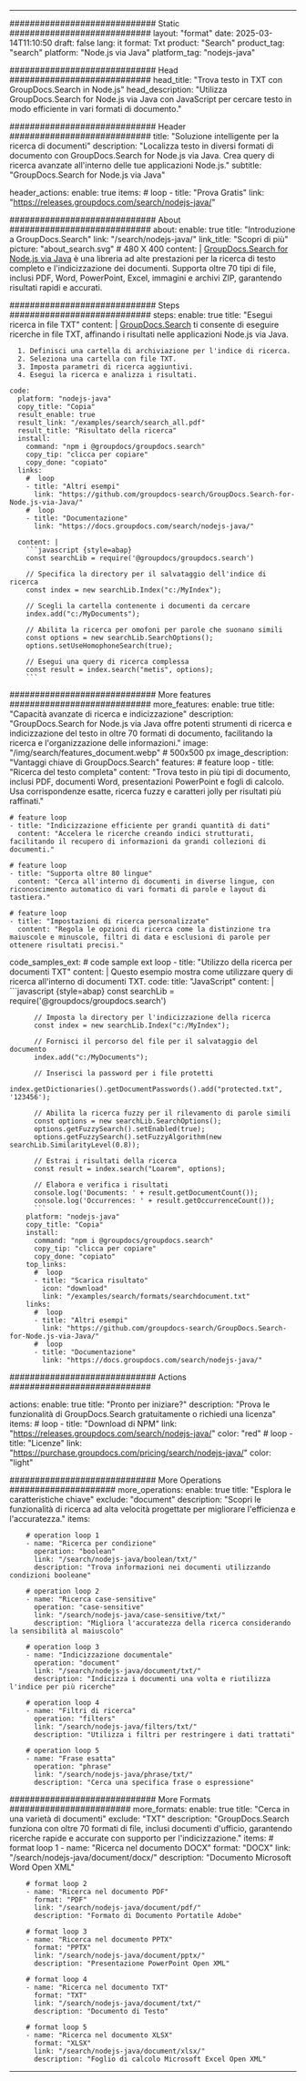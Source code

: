 
---
############################# Static ############################
layout: "format"
date:  2025-03-14T11:10:50
draft: false
lang: it
format: Txt
product: "Search"
product_tag: "search"
platform: "Node.js via Java"
platform_tag: "nodejs-java"

############################# Head ############################
head_title: "Trova testo in TXT con GroupDocs.Search in Node.js"
head_description: "Utilizza GroupDocs.Search for Node.js via Java con JavaScript per cercare testo in modo efficiente in vari formati di documento."

############################# Header ############################
title: "Soluzione intelligente per la ricerca di documenti" 
description: "Localizza testo in diversi formati di documento con GroupDocs.Search for Node.js via Java. Crea query di ricerca avanzate all'interno delle tue applicazioni Node.js."
subtitle: "GroupDocs.Search for Node.js via Java" 

header_actions:
  enable: true
  items:
    #  loop
    - title: "Prova Gratis"
      link: "https://releases.groupdocs.com/search/nodejs-java/"
      
############################# About ############################
about:
    enable: true
    title: "Introduzione a GroupDocs.Search"
    link: "/search/nodejs-java/"
    link_title: "Scopri di più"
    picture: "about_search.svg" # 480 X 400
    content: |
       [GroupDocs.Search for Node.js via Java](/search/nodejs-java/) è una libreria ad alte prestazioni per la ricerca di testo completo e l'indicizzazione dei documenti. Supporta oltre 70 tipi di file, inclusi PDF, Word, PowerPoint, Excel, immagini e archivi ZIP, garantendo risultati rapidi e accurati.

############################# Steps ############################
steps:
    enable: true
    title: "Esegui ricerca in file TXT"
    content: |
      [GroupDocs.Search](/search/nodejs-java/) ti consente di eseguire ricerche in file TXT, affinando i risultati nelle applicazioni Node.js via Java.
      
      1. Definisci una cartella di archiviazione per l'indice di ricerca.
      2. Seleziona una cartella con file TXT.
      3. Imposta parametri di ricerca aggiuntivi.
      4. Esegui la ricerca e analizza i risultati.
   
    code:
      platform: "nodejs-java"
      copy_title: "Copia"
      result_enable: true
      result_link: "/examples/search/search_all.pdf"
      result_title: "Risultato della ricerca"
      install:
        command: "npm i @groupdocs/groupdocs.search"
        copy_tip: "clicca per copiare"
        copy_done: "copiato"
      links:
        #  loop
        - title: "Altri esempi"
          link: "https://github.com/groupdocs-search/GroupDocs.Search-for-Node.js-via-Java/"
        #  loop
        - title: "Documentazione"
          link: "https://docs.groupdocs.com/search/nodejs-java/"
          
      content: |
        ```javascript {style=abap}
        const searchLib = require('@groupdocs/groupdocs.search')

        // Specifica la directory per il salvataggio dell'indice di ricerca
        const index = new searchLib.Index("c:/MyIndex");

        // Scegli la cartella contenente i documenti da cercare
        index.add("c:/MyDocuments");

        // Abilita la ricerca per omofoni per parole che suonano simili
        const options = new searchLib.SearchOptions();
        options.setUseHomophoneSearch(true);

        // Esegui una query di ricerca complessa
        const result = index.search("metis", options);
        ```            

############################# More features ############################
more_features:
  enable: true
  title: "Capacità avanzate di ricerca e indicizzazione"
  description: "GroupDocs.Search for Node.js via Java offre potenti strumenti di ricerca e indicizzazione del testo in oltre 70 formati di documento, facilitando la ricerca e l'organizzazione delle informazioni."
  image: "/img/search/features_document.webp" # 500x500 px
  image_description: "Vantaggi chiave di GroupDocs.Search"
  features:
    # feature loop
    - title: "Ricerca del testo completa"
      content: "Trova testo in più tipi di documento, inclusi PDF, documenti Word, presentazioni PowerPoint e fogli di calcolo. Usa corrispondenze esatte, ricerca fuzzy e caratteri jolly per risultati più raffinati."

    # feature loop
    - title: "Indicizzazione efficiente per grandi quantità di dati"
      content: "Accelera le ricerche creando indici strutturati, facilitando il recupero di informazioni da grandi collezioni di documenti."

    # feature loop
    - title: "Supporta oltre 80 lingue"
      content: "Cerca all'interno di documenti in diverse lingue, con riconoscimento automatico di vari formati di parole e layout di tastiera."

    # feature loop
    - title: "Impostazioni di ricerca personalizzate"
      content: "Regola le opzioni di ricerca come la distinzione tra maiuscole e minuscole, filtri di data e esclusioni di parole per ottenere risultati precisi."
      
  code_samples_ext:
    # code sample ext loop
    - title: "Utilizzo della ricerca per documenti TXT"
      content: |
        Questo esempio mostra come utilizzare query di ricerca all'interno di documenti TXT.
      code:
        title: "JavaScript"
        content: |
          ```javascript {style=abap}
          const searchLib = require('@groupdocs/groupdocs.search')
          
          // Imposta la directory per l'indicizzazione della ricerca
          const index = new searchLib.Index("c:/MyIndex");
              
          // Fornisci il percorso del file per il salvataggio del documento
          index.add("c:/MyDocuments");

          // Inserisci la password per i file protetti
          index.getDictionaries().getDocumentPasswords().add("protected.txt", '123456');

          // Abilita la ricerca fuzzy per il rilevamento di parole simili
          const options = new searchLib.SearchOptions();
          options.getFuzzySearch().setEnabled(true);
          options.getFuzzySearch().setFuzzyAlgorithm(new searchLib.SimilarityLevel(0.8));

          // Estrai i risultati della ricerca
          const result = index.search("Loarem", options);
          
          // Elabora e verifica i risultati
          console.log('Documents: ' + result.getDocumentCount());
          console.log('Occurrences: ' + result.getOccurrenceCount());
          ```
        platform: "nodejs-java"
        copy_title: "Copia"
        install:
          command: "npm i @groupdocs/groupdocs.search"
          copy_tip: "clicca per copiare"
          copy_done: "copiato"
        top_links:
          #  loop
          - title: "Scarica risultato"
            icon: "download"
            link: "/examples/search/formats/searchdocument.txt"
        links:
          #  loop
          - title: "Altri esempi"
            link: "https://github.com/groupdocs-search/GroupDocs.Search-for-Node.js-via-Java/"
          #  loop
          - title: "Documentazione"
            link: "https://docs.groupdocs.com/search/nodejs-java/"
            

            


############################# Actions ############################

actions:
  enable: true
  title: "Pronto per iniziare?"
  description: "Prova le funzionalità di GroupDocs.Search gratuitamente o richiedi una licenza"
  items:
    #  loop
    - title: "Download di NPM"
      link: "https://releases.groupdocs.com/search/nodejs-java/"
      color: "red"
        #  loop
    - title: "Licenze"
      link: "https://purchase.groupdocs.com/pricing/search/nodejs-java/"
      color: "light"


############################# More Operations #####################
more_operations:
    enable: true
    title: "Esplora le caratteristiche chiave"
    exclude: "document"
    description: "Scopri le funzionalità di ricerca ad alta velocità progettate per migliorare l'efficienza e l'accuratezza."
    items: 
          
        # operation loop 1
        - name: "Ricerca per condizione"
          operation: "boolean"
          link: "/search/nodejs-java/boolean/txt/"
          description: "Trova informazioni nei documenti utilizzando condizioni booleane"

        # operation loop 2
        - name: "Ricerca case-sensitive"
          operation: "case-sensitive"
          link: "/search/nodejs-java/case-sensitive/txt/"
          description: "Migliora l'accuratezza della ricerca considerando la sensibilità al maiuscolo"

        # operation loop 3
        - name: "Indicizzazione documentale"
          operation: "document"
          link: "/search/nodejs-java/document/txt/"
          description: "Indicizza i documenti una volta e riutilizza l'indice per più ricerche"

        # operation loop 4
        - name: "Filtri di ricerca"
          operation: "filters"
          link: "/search/nodejs-java/filters/txt/"
          description: "Utilizza i filtri per restringere i dati trattati"

        # operation loop 5
        - name: "Frase esatta"
          operation: "phrase"
          link: "/search/nodejs-java/phrase/txt/"
          description: "Cerca una specifica frase o espressione"
          
        
          
############################# More Formats ########################
more_formats:
    enable: true
    title: "Cerca in una varietà di documenti"
    exclude: "TXT"
    description: "GroupDocs.Search funziona con oltre 70 formati di file, inclusi documenti d'ufficio, garantendo ricerche rapide e accurate con supporto per l'indicizzazione."
    items: 
        # format loop 1
        - name: "Ricerca nel documento DOCX"
          format: "DOCX"
          link: "/search/nodejs-java/document/docx/"
          description: "Documento Microsoft Word Open XML"
          
        # format loop 2
        - name: "Ricerca nel documento PDF"
          format: "PDF"
          link: "/search/nodejs-java/document/pdf/"
          description: "Formato di Documento Portatile Adobe"
          
        # format loop 3
        - name: "Ricerca nel documento PPTX"
          format: "PPTX"
          link: "/search/nodejs-java/document/pptx/"
          description: "Presentazione PowerPoint Open XML"

        # format loop 4
        - name: "Ricerca nel documento TXT"
          format: "TXT"
          link: "/search/nodejs-java/document/txt/"
          description: "Documento di Testo"
          
        # format loop 5
        - name: "Ricerca nel documento XLSX"
          format: "XLSX"
          link: "/search/nodejs-java/document/xlsx/"
          description: "Foglio di calcolo Microsoft Excel Open XML"
  

---
